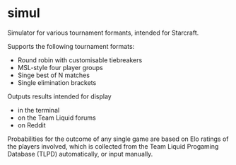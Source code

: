 simul
=====

Simulator for various tournament formants, intended for Starcraft.

Supports the following tournament formats:
-   Round robin with customisable tiebreakers
-   MSL-style four player groups
-   Singe best of N matches
-   Single elimination brackets

Outputs results intended for display
-   in the terminal
-   on the Team Liquid forums
-   on Reddit

Probabilities for the outcome of any single game are based on Elo ratings of
the players involved, which is collected from the Team Liquid Progaming
Database (TLPD) automatically, or input manually.
